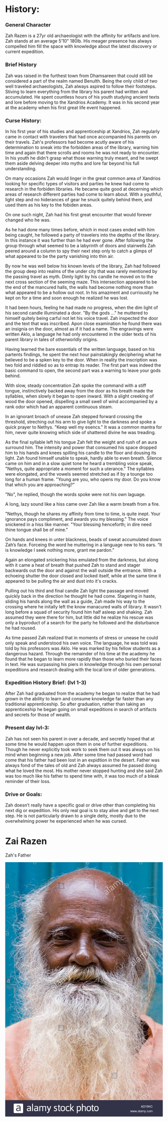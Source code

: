 # History:

### General Character
Zah Razen is a 27yr old archaeologist with the affinity for artifacts and lore. Zah stands at an average 5’10” 180lb. His meager presence has always compelled him fill the space with knowledge about the latest discovery or current expedition.

### Brief History
Zah was raised in the furthest town from Dhamsareen that could still be considered a part of the realm named Benulth. Being the only child of two well traveled archaeologists, Zah always aspired to follow their footsteps. Stiving to learn everything from the library his parent had written and accumulated. He spent countless hours of his youth studying ancient texts and lore before moving to the Xandrios Academy. It was in his second year at the academy when his first great life event happened.

### Curse History:
In his first year of his studies and apprenticeship at Xandrios, Zah regularly came in contact with travelers that had once accompanied his parents on their travels. Zah's professors had become acutly aware of his determination to sneak into the forbidden areas of the library, warning him time and again that there scrolls and rooms he was not ready to encounter. In his youth he didn't grasp what those warning truly meant, and he swept them aside delving deeper into myths and lore far beyond his full understanding.

On many occasions Zah would linger in the great common area of Xandrios looking for specific types of visitors and parties he knew had come to research in the forbiden libraries. He became quite good at decerning which areas of research different parties had come to learn about. With a youthful, light step and no hiderances of gear he snuck quitely behind them, and used them as his key to the fobiden areas.

On one such night, Zah had his first great encounter that would forever changed who he was.

As he had done many times before, which in most cases ended with him being caught, he followed a party of travelers into the depths of the library. In this instance it was further than he had ever gone. After following the group through what seemed to be a labyrinth of doors and stairwells Zah peered around a column to spy their next step only to catch a glimps of what appeared to be the party vanishing into thin air.

By now he was well below his known levels of the library, Zah had followed the group deep into realms of the under city that was rarely mentioned by the passing travel as myth. Dimly light by his candle he moved on to the next cross section of the seeming maze. This intersection appeared to be the end of the mancured halls, the walls had become nothing more than what appeared to be a hollow out root. In his amazment and curriousity he kept on for a time and soon enough he realized he was lost.

It had been hours, feeling he had made no progress, when the dim light of his second candle illuminated a door. "By the gods ..." he muttered to himself quitely being carful not let his voice travel. Zah inspected the door and the text that was inscribed. Apon close examination he found there was an insignia on the door, almost as if it had a name. The engravings were written Aklo, a language he had only encountered in the older texts of his parent library in tales of otherworldly origins.

Having learned the bare essentials of the written language, based on his partents findings, he spent the next hour painstakingly deciphering what he believed to be a spken key to the door. When in reality the inscription was two fold and riddled so as to entrap its reader. The first part was indeed the basic command to open, the second part was a warning to leave your gods behind.

With slow, steady concentration Zah spoke the command with a stiff tongue, instinctively backed away from the door as his breath made the syllables, when slowly it began to open inward. With a slight creeking of wood the door opened, dispelling a small swell of wind accompanied by a rank odor which had an apparent continuous steam.

In an ignorant broach of unease Zah stepped forward crossing the threshold, streching out his arm to give light to the darkness and spoke a quick prayer to Nethys. "Keep well my esencs." It was a common mantra for him, never quite knowing which side of shattered divine he was treading.

As the final syllable left his tongue Zah felt the weight and rush of an aura surround him. The intensity and power that consumed his space dropped him to his hands and knees spilling his candle to the floor and dousing its light. Zah found himself unable to speak, hardly able to even breath. Silence came on him and in a slow quiet tone he heard a trembling voice speak, "Nethys, quite appropriate a moment for such a uterance." The syllables were elongated, and the vowels seemed stretched as if by a tounge too long for a human frame. "Young are you, who opens my door. Do you know that which you are approaching?"

"No", he replied, though the words spoke were not his own laguage.

A long, lazy sound like a hiss came over Zah like a warm breath from a fire.

"Nethys, though he shares my affinity from time to time, is quite inept. Your ignorance pays compliment, and awards you my blessing." The voice snickered in a hiss like manner. "Your blessing henceforth; in dire need thine tongue shall be of mine."

On hands and knees in unter blackness, beads of sweat accumulated down Zah’s face. Forceing the word he muttering in a language new to his ears. “It is knowledge I seek nothing more, grant me pardon.”

Again an elongated snickering hiss emulated from the darkness, but along with it came a heat of breath that pushed Zah to stand and stager backwards out the door and against the wall outside the entrance. With a echoeing shutter the door closed and locked itself, while at the same time it appeared to be pulling the air and dust into it's cracks.

Pulling out his third and final candle Zah light the passage and moved quickly back in the direction he thought he had come. Stagering in haste, sliding his hands along the wall as a guide, Zah made his way to the crossing where he initally left the know manacured walls of library. It wasn't long before a squad of security found him half asleep and shaking. Zah assumed they were there for him, but little did he realize his rescue was only a byproduct of a search for the party he followed and the disturbance he had roused.

As time passed Zah realized that in moments of stress or unease he could only speak and understood his own voice. The language, he was told was told by his professors was Aklo. He was marked by his fellow students as a dangerous hazard. Through the remainder of his time at the academy he found that he began to learn more rapidly than those who buried their faces in text. He was surpassing his piers in knowledge through his own personal expeditions and research dealing with the local lore of older generations.

### Expedition History Brief: (lvl 1-3)

After Zah had graduated from the academy he began to realize that he had grown in the ability to learn and consume knowledge far faster than any traditional apprenticeship. So after graduation, rather than taking an apprenticeship he began going on small expeditions in search of artifacts and secrets for those of wealth.

### Present day lvl-3:
Zah has not seen his parent in over a decade, and secretly hoped that at some time he would happen upon them in one of further expeditions. Though he never explicitly took work to seek them out it was always on his mind when beginning a new job. After some time had passed word had come that his father had been lost in an expidtion in the desert. Father was always fond of the tales of old and Zah always assumed he passed doing what he loved the most. His mother never stopped hunting and she said Zah was too much like his father to spend time with, it was too much of a bleak reminder of their loss.

### Drive or Goals:
Zah doesn’t really have a specific goal or drive other than completing his next dig or expedition. His only real goal is to stay alive and get to the next step. He is not particularly drawn to a single deity, mostly due to the overwhelming power he experienced when he was cursed.

# Zai Razen

Zah's Father

![Zai Razen](close-up-portrait-of-an-elderly-indian-man-with-a-long-white-beard-AD19KC.jpg)
